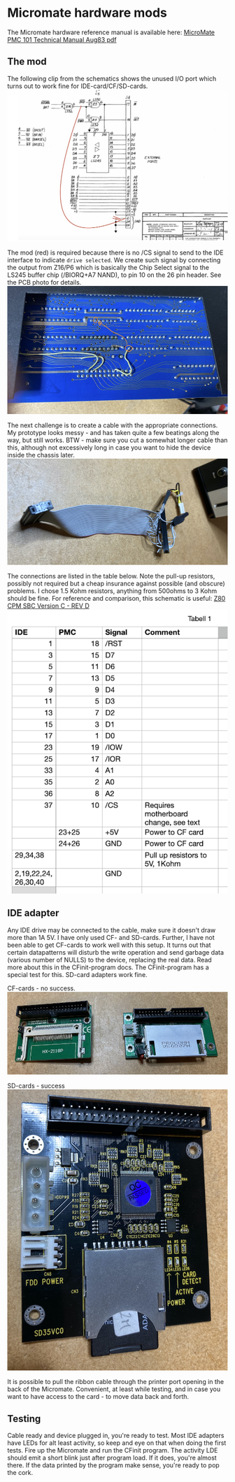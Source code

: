 # Micromate hardware mods

The Micromate hardware reference manual is available here:
[MicroMate PMC 101 Technical Manual Aug83 pdf](https://1library.net/document/z3dwn59y-micromate-pmc-technical-manual-aug-pdf.html)

## The mod
The following clip from the schematics shows the unused I/O port which turns out to work fine for IDE-card/CF/SD-cards.
![Micromate Dataport Schematic](./img/PMC101-data-if.jpg)

The mod (red) is required because there is no /CS signal to send to the IDE interface to
indicate `drive selected`. We create such signal by connecting the output from Z16/P6
which is basically the Chip Select signal to the LS245 buffer chip (/BIORQ+A7 NAND),
to pin 10 on the 26 pin header. See the PCB photo for details.
![Minimal change on main board](./img/IMG_6486.jpeg)


The next challenge is to create a cable with the appropriate connections. My prototype looks messy - and has taken quite a few beatings along the way, but still works. BTW - make sure you cut a somewhat longer cable than this, although not excessively long in case you want to hide the device inside the chassis later.
![Dataport to IDE cable](https://github.com/Mellvik/micromate/blob/main/docs/img/IMG_6582.jpeg)


The connections are listed in the table below. Note the pull-up resistors, possibly not
required but a cheap insurance against possible (and obscure) problems. I chose 1.5 Kohm
resistors, anything from 500ohms to 3 Kohm should be fine. For reference and comparison,
this schematic is useful:
[Z80 CPM SBC Version C - REV D](https://easyeda.com/peabody1929/CPM_Z80_Board_REV_B_copy-76313012f79945d3b8b9d3047368abf7)
![Connection list](https://github.com/Mellvik/micromate/blob/main/docs/img/Connection%20list.png)


## IDE adapter
Any IDE drive may be connected to the cable, make sure it doesn't draw more than 1A 5V. I have only used CF- and SD-cards.
Further, I have not been able to get CF-cards to work well with this setup.
It turns out that certain datapatterns will disturb the write operation and send garbage
data (various number of NULLS) to the device, replacing the real data. Read more about
this in the CFinit-program docs. The CFinit-program has a special test for this. SD-card adapters work fine.

CF-cards - no success.
![CF-card adapters, don't work reliably](./img/IMG_6580.jpeg)

SD-cards - success
![SD-card adapter, works fine](./img/IMG_6581.jpeg)

It is possible to pull the ribbon cable through the printer port opening in the back of the Micromate.
Convenient, at least while testing, and in case you want to have access to the card - to move data back and forth.

## Testing
Cable ready and device plugged in, you're ready to test. Most IDE adapters have LEDs for alt least activity, so keep and eye on that when doing the first tests. Fire up the Micromate and run the CFinit program. The activity LDE should emit a short blink just after program load. If it does, you're almost there. If the data printed by the program make sense, you're ready to pop the cork.

